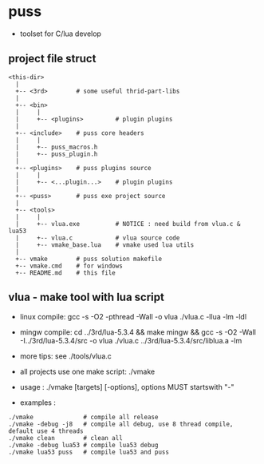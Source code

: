 puss
===========

* toolset for C/lua develop
 
project file struct
-----------

```
<this-dir>
  |
  +-- <3rd>        # some useful thrid-part-libs
  |
  +-- <bin>
  |     |
  |     +-- <plugins>         # plugin plugins
  |
  +-- <include>    # puss core headers
  |     |
  |     +-- puss_macros.h
  |     +-- puss_plugin.h
  |
  +-- <plugins>    # puss plugins source
  |     |
  |     +-- <...plugin...>    # plugin plugins
  |
  +-- <puss>       # puss exe project source
  |
  +-- <tools>
  |     |
  |     +-- vlua.exe          # NOTICE : need build from vlua.c & lua53
  |     +-- vlua.c            # vlua source code
  |     +-- vmake_base.lua    # vmake used lua utils
  |
  +-- vmake        # puss solution makefile
  +-- vmake.cmd    # for windows
  +-- README.md	   # this file
```

vlua - make tool with lua script
-----------

* linux compile: gcc -s -O2 -pthread -Wall -o vlua ./vlua.c -llua -lm -ldl
* mingw compile: cd ../3rd/lua-5.3.4 && make mingw && gcc -s -O2 -Wall -I../3rd/lua-5.3.4/src -o vlua ./vlua.c ../3rd/lua-5.3.4/src/liblua.a -lm

* more tips: see ./tools/vlua.c

* all projects use one make script: ./vmake
* usage : ./vmake [targets] [-options], options MUST startswith "-"
* examples :
```
./vmake              # compile all release
./vmake -debug -j8   # compile all debug, use 8 thread compile, default use 4 threads
./vmake clean        # clean all
./vmake -debug lua53 # compile lua53 debug
./vmake lua53 puss   # compile lua53 and puss
```

